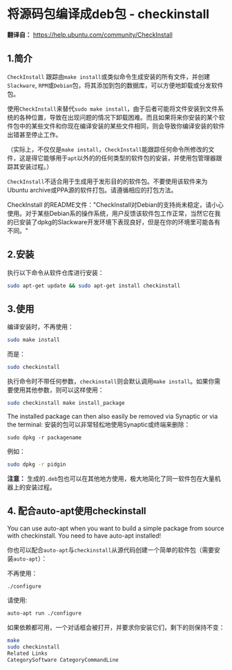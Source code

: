 # 将源码包编译成deb包 - checkinstall

**翻译自：** https://help.ubuntu.com/community/CheckInstall

## 1.简介

`CheckInstall` 跟踪由`make install`或类似命令生成安装的所有文件，并创建`Slackware`, `RPM`或`Debian`包，将其添加到包的数据库，可以方便地卸载或分发软件包。

使用`CheckInstall`来替代`sudo make install`，由于后者可能将文件安装到文件系统的各种位置，导致在出现问题的情况下卸载困难。而且如果将来你安装的某个软件包中的某些文件和你现在编译安装的某些文件相同，则会导致你编译安装的软件出错甚至停止工作。

（实际上，不仅仅是`make install`，`CheckInstall`能跟踪任何命令所修改的文件，这是得它能够用于`apt`以外的的任何类型的软件包的安装，并使用包管理器跟踪其安装过程。）

`CheckInstall`不适合用于生成用于发形目的的软件包。不要使用该软件来为Ubuntu archive或PPA源的软件打包。请遵循相应的打包方法。

CheckInstall 的README文件："CheckInstall对Debian的支持尚未稳定，请小心使用。对于某些Debian系的操作系统，用户反馈该软件包工作正常，当然它在我的已安装了dpkg的Slackware开发环境下表现良好，但是在你的环境里可能各有不同。"

## 2.安装

执行以下命令从软件仓库进行安装：

```bash
sudo apt-get update && sudo apt-get install checkinstall
```

## 3.使用

编译安装时，不再使用：

```bash 
sudo make install
```

而是：

```bash
sudo checkinstall
```

执行命令时不带任何参数，`checkinstall`则会默认调用`make install`。如果你需要使用其他参数，则可以这样使用：

```bash
sudo checkinstall make install_package
```

The installed package can then also easily be removed via Synaptic or via the terminal: 
安装的包可以非常轻松地使用Synaptic或终端来删除：
```
sudo dpkg -r packagename
```

例如：

```bash 
sudo dpkg -r pidgin
```

**注意：** 生成的`.deb`包也可以在其他地方使用，极大地简化了同一软件包在大量机器上的安装过程。

## 4. 配合auto-apt使用checkinstall

You can use auto-apt when you want to build a simple package from source with checkinstall. You need to have auto-apt installed! 

你也可以配合`auto-apt`与`checkinstall`从源代码创建一个简单的软件包（需要安装`auto-apt`）：

不再使用：
```bash
./configure
```

请使用:

```bash
auto-apt run ./configure
```

如果依赖都可用，一个对话框会被打开，并要求你安装它们，剩下的则保持不变：

```bash 
make
sudo checkinstall
Related Links
CategorySoftware CategoryCommandLine 
```